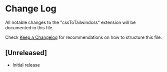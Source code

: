 # Change Log

All notable changes to the "cssToTailwindcss" extension will be documented in this file.

Check [Keep a Changelog](http://keepachangelog.com/) for recommendations on how to structure this file.

## [Unreleased]

- Initial release